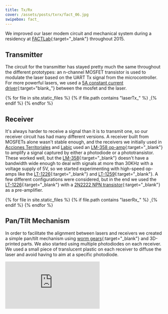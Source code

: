 ```yaml
---
title: Tx/Rx
cover: /assets/posts/txrx/fact_06.jpg
swipebox: fact_
---
```

We improved our laser modem circuit and mechanical system during a residency at [FACTLab](http://fact.alab.space/){:target="_blank"} throughout 2015.

## Transmitter
The circuit for the transmitter has stayed pretty much the same throughout the different prototypes: an n-channel MOSFET transistor is used to modulate the laser based on the UART Tx signal from the microcontroller. For more powerful lasers, we used a [5A constant current driver](http://www.ebay.com/itm/201010032225){:target="blank_"} between the mosfet and the laser.

<div class="swipebox-gallery">
  {% for file in site.static_files %}
    {% if file.path contains "laserTx_" %}
      <a href="{{ file.path }}" class="swipebox tx-gallery">
        <img src="{{ file.path }}" alt="">
      </a>
    {% endif %}
  {% endfor %}
</div>

## Receiver
It's always harder to receive a signal than it is to transmit one, so our receiver circuit has had many different versions. A receiver built from MOSFETs alone wasn't stable enough, and the receivers we initially used in [Acciones Territoriales](http://localhost:4242/post/exteresa/) and [Labic](http://localhost:4242/post/labic/) used an [LM-358 op-amp](http://www.ti.com/product/LM358){:target="_blank"} to amplify a signal captured by either a photodiode or a phototransistor. These worked well, but the [LM-358](http://www.ti.com/product/LM358){:target="_blank"} doesn't have a bandwidth wide enough to deal with signals at more than 30KHz with a voltage supply of 5V, so we started experimenting with high-speed op-amps like the [LT-1226](http://www.linear.com/product/LT1226){:target="_blank"} and [LT-1259](http://www.linear.com/product/LT1259){:target="_blank"}. A few different configurations were considered, but in the end we used the [LT-1226](http://www.linear.com/product/LT1226){:target="_blank"} with a [2N2222 NPN transistor](https://en.wikipedia.org/wiki/2N2222){:target="_blank"} as a pre-amplifier.

<div class="swipebox-gallery">
  {% for file in site.static_files %}
    {% if file.path contains "laserRx_" %}
      <a href="{{ file.path }}" class="swipebox rx-gallery">
        <img src="{{ file.path }}" alt="">
      </a>
    {% endif %}
  {% endfor %}
</div>

## Pan/Tilt Mechanism
In order to facilitate the alignment between lasers and receivers we created a simple pan/tilt mechanism using [worm gears](https://en.wikipedia.org/wiki/Worm_drive){:target="_blank"} and 3D-printed parts. We also started using multiple photodiodes on each receiver. We used a small piece of translucent plastic on each receiver to diffuse the laser and avoid having to aim at a specific photodiode.

<div class="video-wrapper video-wrapper-16x9">
  <iframe src="https://player.vimeo.com/video/165527282?title=0&byline=0&portrait=0" frameborder="0" webkitallowfullscreen="" mozallowfullscreen="" allowfullscreen=""></iframe>
</div>


<script type="text/javascript">
  (function($) {
    $( '.tx-gallery' ).swipebox();
    $( '.rx-gallery' ).swipebox();
  })(jQuery);
</script>
